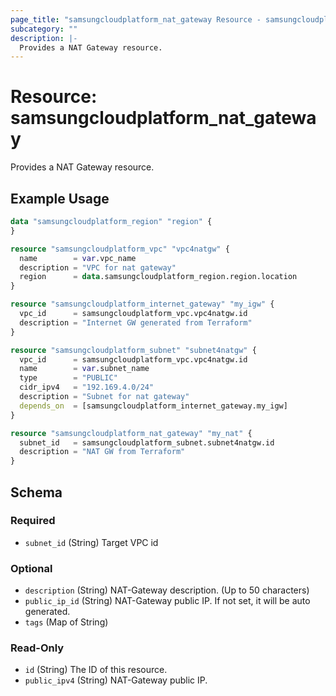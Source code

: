 ```yaml
---
page_title: "samsungcloudplatform_nat_gateway Resource - samsungcloudplatform"
subcategory: ""
description: |-
  Provides a NAT Gateway resource.
---
```


# Resource: samsungcloudplatform_nat_gateway

Provides a NAT Gateway resource.


## Example Usage

```terraform
data "samsungcloudplatform_region" "region" {
}

resource "samsungcloudplatform_vpc" "vpc4natgw" {
  name        = var.vpc_name
  description = "VPC for nat gateway"
  region      = data.samsungcloudplatform_region.region.location
}

resource "samsungcloudplatform_internet_gateway" "my_igw" {
  vpc_id      = samsungcloudplatform_vpc.vpc4natgw.id
  description = "Internet GW generated from Terraform"
}

resource "samsungcloudplatform_subnet" "subnet4natgw" {
  vpc_id      = samsungcloudplatform_vpc.vpc4natgw.id
  name        = var.subnet_name
  type        = "PUBLIC"
  cidr_ipv4   = "192.169.4.0/24"
  description = "Subnet for nat gateway"
  depends_on  = [samsungcloudplatform_internet_gateway.my_igw]
}

resource "samsungcloudplatform_nat_gateway" "my_nat" {
  subnet_id   = samsungcloudplatform_subnet.subnet4natgw.id
  description = "NAT GW from Terraform"
}
```

<!-- schema generated by tfplugindocs -->
## Schema

### Required

- `subnet_id` (String) Target VPC id

### Optional

- `description` (String) NAT-Gateway description. (Up to 50 characters)
- `public_ip_id` (String) NAT-Gateway public IP. If not set, it will be auto generated.
- `tags` (Map of String)

### Read-Only

- `id` (String) The ID of this resource.
- `public_ipv4` (String) NAT-Gateway public IP.


